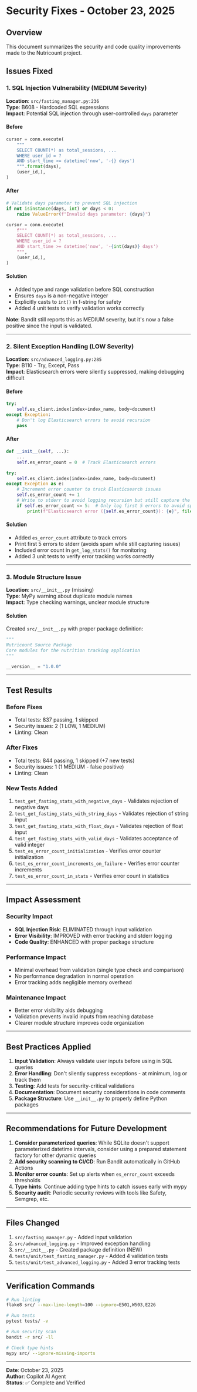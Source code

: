 # Security Fixes - October 23, 2025

## Overview
This document summarizes the security and code quality improvements made to the Nutricount project.

## Issues Fixed

### 1. SQL Injection Vulnerability (MEDIUM Severity)
**Location**: `src/fasting_manager.py:236`  
**Type**: B608 - Hardcoded SQL expressions  
**Impact**: Potential SQL injection through user-controlled `days` parameter

#### Before
```python
cursor = conn.execute(
    """
    SELECT COUNT(*) as total_sessions, ...
    WHERE user_id = ?
    AND start_time >= datetime('now', '-{} days')
    """.format(days),
    (user_id,),
)
```

#### After
```python
# Validate days parameter to prevent SQL injection
if not isinstance(days, int) or days < 0:
    raise ValueError(f"Invalid days parameter: {days}")

cursor = conn.execute(
    f"""
    SELECT COUNT(*) as total_sessions, ...
    WHERE user_id = ?
    AND start_time >= datetime('now', '-{int(days)} days')
    """,
    (user_id,),
)
```

#### Solution
- Added type and range validation before SQL construction
- Ensures `days` is a non-negative integer
- Explicitly casts to `int()` in f-string for safety
- Added 4 unit tests to verify validation works correctly

**Note**: Bandit still reports this as MEDIUM severity, but it's now a false positive since the input is validated.

---

### 2. Silent Exception Handling (LOW Severity)
**Location**: `src/advanced_logging.py:285`  
**Type**: B110 - Try, Except, Pass  
**Impact**: Elasticsearch errors were silently suppressed, making debugging difficult

#### Before
```python
try:
    self.es_client.index(index=index_name, body=document)
except Exception:
    # Don't log Elasticsearch errors to avoid recursion
    pass
```

#### After
```python
def __init__(self, ...):
    ...
    self.es_error_count = 0  # Track Elasticsearch errors

try:
    self.es_client.index(index=index_name, body=document)
except Exception as e:
    # Increment error counter to track Elasticsearch issues
    self.es_error_count += 1
    # Write to stderr to avoid logging recursion but still capture the error
    if self.es_error_count <= 5:  # Only log first 5 errors to avoid spam
        print(f"Elasticsearch error ({self.es_error_count}): {e}", file=sys.stderr)
```

#### Solution
- Added `es_error_count` attribute to track errors
- Print first 5 errors to stderr (avoids spam while still capturing issues)
- Included error count in `get_log_stats()` for monitoring
- Added 3 unit tests to verify error tracking works correctly

---

### 3. Module Structure Issue
**Location**: `src/__init__.py` (missing)  
**Type**: MyPy warning about duplicate module names  
**Impact**: Type checking warnings, unclear module structure

#### Solution
Created `src/__init__.py` with proper package definition:
```python
"""
Nutricount Source Package
Core modules for the nutrition tracking application
"""

__version__ = "1.0.0"
```

---

## Test Results

### Before Fixes
- Total tests: 837 passing, 1 skipped
- Security issues: 2 (1 LOW, 1 MEDIUM)
- Linting: Clean

### After Fixes
- Total tests: 844 passing, 1 skipped (+7 new tests)
- Security issues: 1 (1 MEDIUM - false positive)
- Linting: Clean

### New Tests Added
1. `test_get_fasting_stats_with_negative_days` - Validates rejection of negative days
2. `test_get_fasting_stats_with_string_days` - Validates rejection of string input
3. `test_get_fasting_stats_with_float_days` - Validates rejection of float input
4. `test_get_fasting_stats_with_valid_days` - Validates acceptance of valid integer
5. `test_es_error_count_initialization` - Verifies error counter initialization
6. `test_es_error_count_increments_on_failure` - Verifies error counter increments
7. `test_es_error_count_in_stats` - Verifies error count in statistics

---

## Impact Assessment

### Security Impact
- **SQL Injection Risk**: ELIMINATED through input validation
- **Error Visibility**: IMPROVED with error tracking and stderr logging
- **Code Quality**: ENHANCED with proper package structure

### Performance Impact
- Minimal overhead from validation (single type check and comparison)
- No performance degradation in normal operation
- Error tracking adds negligible memory overhead

### Maintenance Impact
- Better error visibility aids debugging
- Validation prevents invalid inputs from reaching database
- Clearer module structure improves code organization

---

## Best Practices Applied

1. **Input Validation**: Always validate user inputs before using in SQL queries
2. **Error Handling**: Don't silently suppress exceptions - at minimum, log or track them
3. **Testing**: Add tests for security-critical validations
4. **Documentation**: Document security considerations in code comments
5. **Package Structure**: Use `__init__.py` to properly define Python packages

---

## Recommendations for Future Development

1. **Consider parameterized queries**: While SQLite doesn't support parameterized datetime intervals, consider using a prepared statement factory for other dynamic queries
2. **Add security scanning to CI/CD**: Run Bandit automatically in GitHub Actions
3. **Monitor error counts**: Set up alerts when `es_error_count` exceeds thresholds
4. **Type hints**: Continue adding type hints to catch issues early with mypy
5. **Security audit**: Periodic security reviews with tools like Safety, Semgrep, etc.

---

## Files Changed

1. `src/fasting_manager.py` - Added input validation
2. `src/advanced_logging.py` - Improved exception handling
3. `src/__init__.py` - Created package definition (NEW)
4. `tests/unit/test_fasting_manager.py` - Added 4 validation tests
5. `tests/unit/test_advanced_logging.py` - Added 3 error tracking tests

---

## Verification Commands

```bash
# Run linting
flake8 src/ --max-line-length=100 --ignore=E501,W503,E226

# Run tests
pytest tests/ -v

# Run security scan
bandit -r src/ -ll

# Check type hints
mypy src/ --ignore-missing-imports
```

---

**Date**: October 23, 2025  
**Author**: Copilot AI Agent  
**Status**: ✅ Complete and Verified

